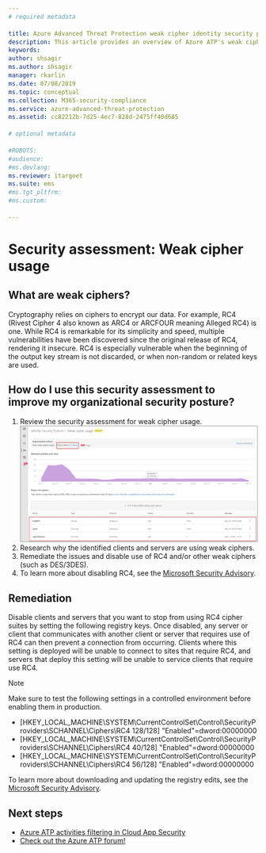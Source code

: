 ```yaml
---
# required metadata

title: Azure Advanced Threat Protection weak cipher identity security posture assessment report
description: This article provides an overview of Azure ATP's weak cipher identity security posture assessment report.
keywords:
author: shsagir
ms.author: shsagir
manager: rkarlin
ms.date: 07/08/2019
ms.topic: conceptual
ms.collection: M365-security-compliance
ms.service: azure-advanced-threat-protection
ms.assetid: cc82212b-7d25-4ec7-828d-2475ff40d685

# optional metadata

#ROBOTS:
#audience:
#ms.devlang:
ms.reviewer: itargoet
ms.suite: ems
#ms.tgt_pltfrm:
#ms.custom:

---
```



# Security assessment: Weak cipher usage


## What are weak ciphers? 

Cryptography relies on ciphers to encrypt our data. For example, RC4 (Rivest Cipher 4 also known as ARC4 or ARCFOUR meaning Alleged RC4) is one. While RC4 is remarkable for its simplicity and speed, multiple vulnerabilities have been discovered since the original release of RC4, rendering it insecure. RC4 is especially vulnerable when the beginning of the output key stream is not discarded, or when non-random or related keys are used. 

## How do I use this security assessment to improve my organizational security posture? 

1. Review the security assessment for weak cipher usage. 
    ![Review weak cipher usage assessment](media/atp-cas-isp-weak-cipher-2.png)
1. Research why the identified clients and servers are using weak ciphers.   
1. Remediate the issues and disable use of RC4 and/or other weak ciphers (such as DES/3DES). 
1. To learn more about disabling RC4, see the [Microsoft Security Advisory](https://support.microsoft.com/help/2868725/microsoft-security-advisory-update-for-disabling-rc4). 

## Remediation

Disable clients and servers that you want to stop from using RC4 cipher suites by setting the following registry keys. Once disabled, any server or client that communicates with another client or server that requires use of RC4 can then prevent a connection from occurring. Clients where this setting is deployed will be unable to connect to sites that require RC4, and servers that deploy this setting will be unable to service clients that require use RC4.

> [!NOTE]
>Make sure to test the following settings in a controlled environment before enabling them in production. 
- [HKEY_LOCAL_MACHINE\SYSTEM\CurrentControlSet\Control\SecurityProviders\SCHANNEL\Ciphers\RC4 128/128]
    "Enabled"=dword:00000000 
- [HKEY_LOCAL_MACHINE\SYSTEM\CurrentControlSet\Control\SecurityProviders\SCHANNEL\Ciphers\RC4 40/128]
    "Enabled"=dword:00000000
- [HKEY_LOCAL_MACHINE\SYSTEM\CurrentControlSet\Control\SecurityProviders\SCHANNEL\Ciphers\RC4 56/128]
    "Enabled"=dword:00000000

To learn more about downloading and updating the registry edits, see the [Microsoft Security Advisory](https://docs.microsoft.com/security-updates/SecurityAdvisories/2013/2868725).


## Next steps
- [Azure ATP activities filtering in Cloud App Security](atp-activities-filtering-mcas.md)
- [Check out the Azure ATP forum!](https://aka.ms/azureatpcommunity)
